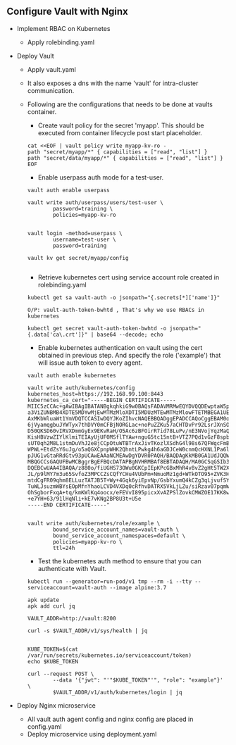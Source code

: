 <h2>Configure Vault with Nginx</h2>

- Implement RBAC on Kubernetes 
  - Apply rolebinding.yaml

- Deploy Vault 
  - Apply vault.yaml
  - It also exposes a dns with the name 'vault' for intra-cluster communication.
  - Following are the configurations that needs to be done at vaults container.
    - Create vault policy for the secret 'myapp'. This should be executed from container lifecycle post start placeholder.
    
    ```
    cat <<EOF | vault policy write myapp-kv-ro -
    path "secret/myapp/*" { capabilities = ["read", "list"] }
    path "secret/data/myapp/*" { capabilities = ["read", "list"] }
    EOF
    ```
    - Enable userpass auth mode for a test-user.
    
    ```
    vault auth enable userpass
    
    vault write auth/userpass/users/test-user \
            password=training \
            policies=myapp-kv-ro
            
    
    vault login -method=userpass \
            username=test-user \
            password=training
            
    vault kv get secret/myapp/config
                    
    ```
    - Retrieve kubernetes cert using service account role created in rolebinding.yaml
    
    ```
    kubectl get sa vault-auth -o jsonpath="{.secrets[*]['name']}"
    
    O/P: vault-auth-token-bwhtd , That's why we use RBACs in kubernetes
    
    kubectl get secret vault-auth-token-bwhtd -o jsonpath="{.data['ca\.crt']}" | base64 --decode; echo
    ```
    - Enable kubernetes authentication on vault using the cert obtained in previous step. And specify the role ('example') that will issue auth token to every agent.
    
    ```
    vault auth enable kubernetes
    
    vault write auth/kubernetes/config  kubernetes_host=https://192.168.99.100:8443   kubernetes_ca_cert="-----BEGIN CERTIFICATE-----
    MIIC5zCCAc+gAwIBAgIBATANBgkqhkiG9w0BAQsFADAVMRMwEQYDVQQDEwptaW5p
    a3ViZUNBMB4XDTE5MDYwMjEwMTMzMloXDTI5MDUzMTEwMTMzMlowFTETMBEGA1UE
    AxMKbWluaWt1YmVDQTCCASIwDQYJKoZIhvcNAQEBBQADggEPADCCAQoCggEBAM0o
    6jVyamqgbuJYWTyx7thDVY0mCFBjNORGLac+noPuZZKu57aCHTDvPr92LsrJXnSO
    D50QKSD60vIRVXDmmGyEx9EKvRaH/O5Ac6zBFOirR7id78LuPv/nE3NVojYqzMaQ
    KisHBVzwZIYlKlmiTEIAyUjUF0MSflTYAw+nguG5tc15ntB+VTZ7PQd1vGzF8spb
    sUT0qh2M8L1stmDuVhJ2e8jCCpOtuWTBTrAxJivTKozlXSdhG4l98s67QFWgcFmB
    WPWL+EtdZsY6uJg/o5aQGXCpnpWHK2QhntLPwkg4h6aGDJCeW0cnmQcHXNL1Pa6l
    pJUG1vGtaRRdGtv93pUCAwEAAaNCMEAwDgYDVR0PAQH/BAQDAgKkMB0GA1UdJQQW
    MBQGCCsGAQUFBwMCBggrBgEFBQcDATAPBgNVHRMBAf8EBTADAQH/MA0GCSqGSIb3
    DQEBCwUAA4IBAQA/z880o/fiUGHS73OWu0GKCpIEpKPcGBxMhR4v8vZ2gHt5TW2X
    JL/p9lMY7m3u65SvfoZ3MPCCZsCQfYCHu4VUbPm+NmuoMz1gd+WTkOTO95+ZVK3H
    mtdCgFR09qhm8ELLuzTATJB5T+Wy+4Gqk6yiEpvNp/GsbYxumQ4kCZg3qLjvufSY
    TuWLJsuzmWBYsEOpMfnYhaoLCVD4VXDq0cRfhvDATRX5VkLjLZu/siRzav07pqmW
    OhSgborFxqA+tq/kmKWlKq4oocx/eFEVvI895picxXvAZPSlZovkCMWZOE17KK8w
    +e7YH+63/91lHqNli+kE7vKNg2BP8U3t+U5e
    -----END CERTIFICATE-----"
    
    
    vault write auth/kubernetes/role/example \
            bound_service_account_names=vault-auth \
            bound_service_account_namespaces=default \
            policies=myapp-kv-ro \
            ttl=24h
    ```
    - Test the kubernetes auth method to ensure that you can authenticate with Vault.

    ```    
    kubectl run --generator=run-pod/v1 tmp --rm -i --tty --serviceaccount=vault-auth --image alpine:3.7
    
    apk update
    apk add curl jq
    
    VAULT_ADDR=http://vault:8200
    
    curl -s $VAULT_ADDR/v1/sys/health | jq
    
    
    KUBE_TOKEN=$(cat /var/run/secrets/kubernetes.io/serviceaccount/token)
    echo $KUBE_TOKEN
    
    curl --request POST \
            --data '{"jwt": "'"$KUBE_TOKEN"'", "role": "example"}' \
            $VAULT_ADDR/v1/auth/kubernetes/login | jq
    ```
- Deploy Nginx microservice
  - All vault auth agent config and nginx config are placed in config.yaml
  - Deploy microservice using deployment.yaml  
    
    
